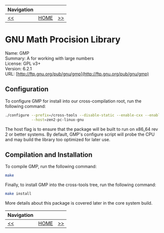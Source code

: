 | Navigation |||
| --- | --- | ---: |
| [<<](./CrossCompilePkgConf.md) | [HOME](./README.md) | [>>](./CrossCompileMPFR.md) |

# GNU Math Procision Library

Name: GMP<br />
Summary: A for working with large numbers<br />
License: GPL v3+<br />
Version: 6.2.1<br />
URL: [http://ftp.gnu.org/pub/gnu/gmp](http://ftp.gnu.org/pub/gnu/gmp)<br />

## Configuration

To configure GMP for install into our cross-compilation root, run the following command:

```bash
./configure --prefix=/cross-tools --disable-static --enable-cxx --enable-fat \
            --host=zen2-pc-linux-gnu
```

The host flag is to ensure that the package will be built to run on x86_64 rev 2 or better systems. By default, GMP's configure script will probe the CPU and may build the library too optimized for later use.

## Compilation and Installation

To compile GMP, run the following command:

```bash
make
```

Finally, to install GMP into the cross-tools tree, run the following command:

```bash
make install
```

More details about this package is covered later in the core system build.

| Navigation |||
| --- | --- | ---: |
| [<<](./CrossCompilePkgConf.md) | [HOME](./README.md) | [>>](./CrossCompileMPFR.md) |
